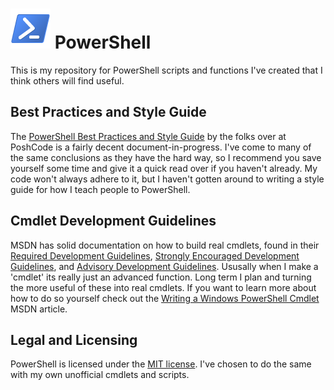 ![logo][] PowerShell
====================

This is my repository for PowerShell scripts and functions I've created that I think others will find useful.

[logo]: powershell.png

Best Practices and Style Guide
-------------------

The [PowerShell Best Practices and Style Guide][] by the folks over at PoshCode is a fairly decent document-in-progress.  I've come to many of the same conclusions as they have the hard way, so I recommend you save yourself some time and give it a quick read over if you haven't already.  My code won't always adhere to it, but I haven't gotten around to writing a style guide for how I teach people to PowerShell.

[PowerShell Best Practices and Style Guide]: https://github.com/PoshCode/PowerShellPracticeAndStyle

Cmdlet Development Guidelines
-------------------

MSDN has solid documentation on how to build real cmdlets, found in their [Required Development Guidelines][], [Strongly Encouraged Development Guidelines][], and [Advisory Development Guidelines][].  Ususally when I make a 'cmdlet' its really just an advanced function.  Long term I plan and turning the more useful of these into real cmdlets.  If you want to learn more about how to do so yourself check out the [Writing a Windows PowerShell Cmdlet][] MSDN article.

[Required Development Guidelines]: https://msdn.microsoft.com/en-us/library/dd878270.aspx
[Strongly Encouraged Development Guidelines]: https://msdn.microsoft.com/en-us/library/dd878270.aspx
[Advisory Development Guidelines]: https://msdn.microsoft.com/en-us/library/dd878291.aspx
[Writing a Windows PowerShell Cmdlet]: https://msdn.microsoft.com/en-us/library/dd878294.aspx

Legal and Licensing
-------------------

PowerShell is licensed under the [MIT license][].  I've chosen to do the same with my own unofficial cmdlets and scripts.

[MIT license]: LICENSE.txt
